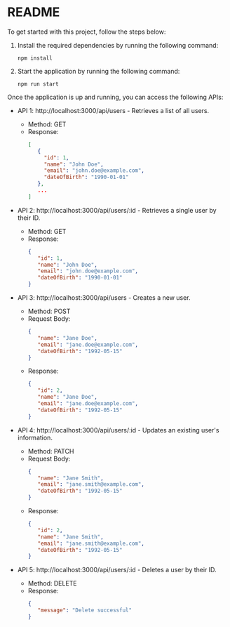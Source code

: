 # README

To get started with this project, follow the steps below:

1. Install the required dependencies by running the following command:
    ```
    npm install
    ```

2. Start the application by running the following command:
    ```
    npm run start
    ```

Once the application is up and running, you can access the following APIs:

- API 1: http://localhost:3000/api/users - Retrieves a list of all users.
  - Method: GET
  - Response:
     ```json
     [
        {
          "id": 1,
          "name": "John Doe",
          "email": "john.doe@example.com",
          "dateOfBirth": "1990-01-01"
        },
        ...
     ]
     ```

- API 2: http://localhost:3000/api/users/:id - Retrieves a single user by their ID.
  - Method: GET
  - Response:
     ```json
     {
        "id": 1,
        "name": "John Doe",
        "email": "john.doe@example.com",
        "dateOfBirth": "1990-01-01"
     }
     ```

- API 3: http://localhost:3000/api/users - Creates a new user.
  - Method: POST
  - Request Body:
     ```json
     {
        "name": "Jane Doe",
        "email": "jane.doe@example.com",
        "dateOfBirth": "1992-05-15"
     }
     ```
  - Response:
     ```json
     {
        "id": 2,
        "name": "Jane Doe",
        "email": "jane.doe@example.com",
        "dateOfBirth": "1992-05-15"
     }
     ```

- API 4: http://localhost:3000/api/users/:id - Updates an existing user's information.
  - Method: PATCH
  - Request Body:
     ```json
     {
        "name": "Jane Smith",
        "email": "jane.smith@example.com",
        "dateOfBirth": "1992-05-15"
     }
     ```
  - Response:
     ```json
     {
        "id": 2,
        "name": "Jane Smith",
        "email": "jane.smith@example.com",
        "dateOfBirth": "1992-05-15"
     }
     ```

- API 5: http://localhost:3000/api/users/:id - Deletes a user by their ID.
  - Method: DELETE
  - Response:
     ```json
     {
        "message": "Delete successful"
     }
     ```